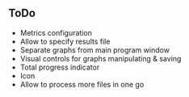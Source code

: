 ## ToDo

- Metrics configuration
- Allow to specify results file
- Separate graphs from main program window
- Visual controls for graphs manipulating & saving
- Total progress indicator
- Icon
- Allow to process more files in one go
